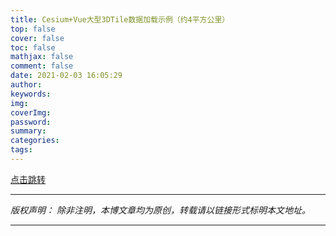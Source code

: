 ```yaml
---
title: Cesium+Vue大型3DTile数据加载示例（约4平方公里）
top: false
cover: false
toc: false
mathjax: false
comment: false
date: 2021-02-03 16:05:29
author:
keywords:
img:
coverImg:
password:
summary:
categories:
tags:
---
```


[点击跳转](http://117.139.247.104:60001/cesium-vue-big-model-example/)

---

_版权声明：_
_除非注明，本博文章均为原创，转载请以链接形式标明本文地址。_

---
